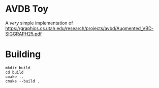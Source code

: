 # AVDB Toy
A *very* simple implementation of https://graphics.cs.utah.edu/research/projects/avbd/Augmented_VBD-SIGGRAPH25.pdf

# Building

```
mkdir build
cd build
cmake ..
cmake --build .
```